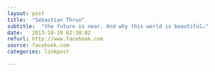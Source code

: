 ```yaml
---
layout: post
title:  "Sebastian Thrun"
subtitle:  "the future is near. And why this world is beautiful…"
date:   2013-10-30 02:38:02
refurl: http://www.facebook.com
source: facebook.com
categories: linkpost

---
```

